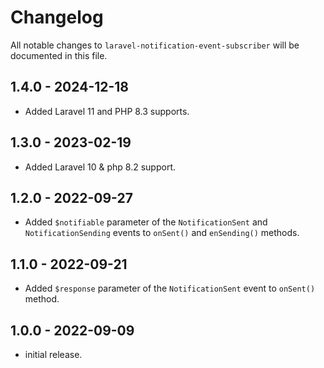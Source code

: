 # Changelog

All notable changes to `laravel-notification-event-subscriber` will be documented in this file.

## 1.4.0 - 2024-12-18
- Added Laravel 11 and PHP 8.3 supports.

## 1.3.0 - 2023-02-19
- Added Laravel 10 & php 8.2 support.

## 1.2.0 - 2022-09-27
- Added `$notifiable` parameter of the `NotificationSent` and `NotificationSending` events to `onSent()` and `enSending()` methods.

## 1.1.0 - 2022-09-21
- Added `$response` parameter of the `NotificationSent` event to `onSent()` method.

## 1.0.0 - 2022-09-09
- initial release.
